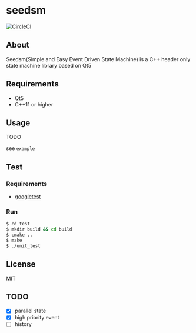 # seedsm

[![CircleCI](https://circleci.com/gh/maueki/seedsm.svg?style=shield)](https://circleci.com/gh/maueki/seedsm)

## About

Seedsm(Simple and Easy Event Driven State Machine) is a C++ header only state machine library based on Qt5

## Requirements

* Qt5
* C++11 or higher

## Usage

TODO

see `example`

## Test

### Requirements

* [googletest](https://github.com/google/googletest)

### Run

```bash
$ cd test
$ mkdir build && cd build
$ cmake ..
$ make
$ ./unit_test
```

## License

MIT

## TODO

- [x] parallel state
- [x] high priority event
- [ ] history
